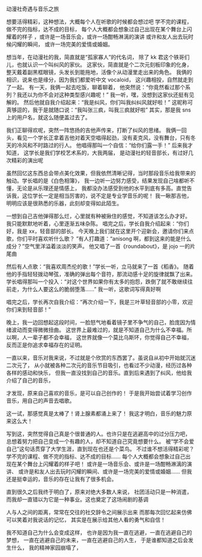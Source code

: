 <!--  这个时候的我在动漫社里除了有kk君一个熟人，只有其他一个认识的人
名字叫纠风，一个有刻板印象的二次元男生，
总是戴着黑框眼镜和直到可以拖地的盖头，
认识的机缘巧合好像是因为我们都爱听中文vocaloid

我和他一起去吃饭，聊天的同时
：“你竟然都看过那个系列，我还以为你跟本不会看这种类呢”，
没想到还挺有见解的“
“我是纠风，你们叫我纠纠风就好了？”
“我叫～张三疯，叫我三疯就好了”我用sns的用户名随便盖了过去

一阵悠扬的吉他声，中断了纠风的思绪，我和他回头看了一眼，
花旦下，一个学长，拿着吉他对着天空唱着
没有麦克风没有舞台，只有冬天的冷风和不时路过的行人的熙攘声
”给你们露一手“，他很有自信的说到
我后来才知道他是我们学校艺术系的学长，大我两届，
也是动漫社的轻音部长，有过好几次精彩的演出
不过那都是后话了，

虽然回忆是会美化的，但我依然清晰记得，当时那段音乐给我带来的触动
“一首白色相簿，一张白纸，“随着他的唱着，我努力感受着什么
我居然什么都听不懂，无论是从乐理和情感上，我都没办法感受到对方的水平到底在什么程度
直觉告诉我，这位面前的学长一定是相当厉害的，或许是专业学音乐的吧

在我面前明明应该是很熟悉的吉他对来说居然变得如此陌生，
一想到我居然如此不会弹吉他
心有种被撕裂，不知道该怎么办的感觉，我默默的听着，


“你们好，我是xx，我是轻音部的部长，今天晚上我们就在这里给你们开个迎新会，
邀请你们来点歌，你们平时喜欢什么听歌？”
“anisong啊，都到这来的能是什么成分”有人打趣道
空气里洋溢着淡淡的笑声
“那小零，我点一首歌”
“那就来吧，我就是来给你们唱歌的，你们喜欢什么歌？”
“我喜欢周杰伦的歌”

“那就来听周杰伦的歌吧，周杰伦的歌确实听起来很有感染力，

那是个周杰伦还没出圣诞星的时代，大家还挂着厚厚的滤镜，学校的民谣社甚至还办了个周杰伦专场，
手指轻轻拨动琴弦
准确的弹出每个音符
很有流动感的一曲”稻香“

“对这个世界如果你有太多的抱怨，跌倒了就不敢继续往前走，
为什么人要这么的脆弱堕落”
“请你打开电视看看，多少人，为生命在努力勇敢的走下去，我们是不是该知足，
”珍惜一切就算没有拥有，还记得你说家是唯一的城堡“
”随着稻香河流继续奔跑，微微笑小时候的梦我知道“
”不要哭，让萤火虫带着你逃跑“
”小时候的梦，唯一的依靠“
”回家吧，回到最初的美好“

再次介绍一下，我是三叶草轻音部的小零，欢迎你们来到轻音部


我一脸怒气的看着镜子里不争气的自己
脸庞因为情绪波动而变得微微扭曲
当世界观形成的时候，总会感觉自己被世界牵着鼻子走

这个世界上最难过的，就是不知道自己为什么不幸福。
所以，人一辈子都不会幸福
这个世界就像一个莫比乌斯环
你觉得自己不幸福，反而正是你追求幸福存在的证明
这个世界上并没有什么东西是可以被确定的，因为当你寻找真相的时候，
就注定了找不到真相的

一直以来，音乐对我来说，不过就是个欣赏的东西罢了
倒是也弹过一阵子吉他，可从来没想过，
自己喜欢的歌在自己面前被唱出来的感觉，
不知道为什么，
会令人肾上腺素涌动
虽说自从初中开始就沉迷二次元了，从小就被各种二次元的音乐节目吸引，
从小到大，我一直都很喜欢看动漫，看动漫的过程，我也经历过各种各样的感动和快乐，
但我一直没有找到自己的音乐，直到后来我遇到了纠风，他给我介绍了自己的音乐，
才发现，原来自己喜欢的音乐，其实是可以自己创作的，
我开始尝试着学习自己创作音乐，尝试着用自己的声音去唱歌，
也许这就是音乐的魅力吧，  -->

动漫社奇遇与音乐之旅

想要活得精彩，这种想法，大概每个人在听歌的时候都会想过吧
学不完的课程，做不完的指标，达不成的目标，
每个人大概都会想象过自己出现在某个舞台上闪耀着的样子
，或许是一场音乐会，或许一场酣畅淋漓的演讲
或许和友人出去玩时候闪耀的瞬间，
或许一场完美的爱情或婚姻。

想当年，在动漫社的我，简直就是“孤家寡人”的代名词，
除了 kk 君这个铁哥们儿，也就认识一个叫纠风的家伙。
这家伙，简直就是个二次元刻板印象的化身，
整天戴着副黑框眼镜，头发长到能拖地，活像个从动漫里走出来的角色。
我俩的相识，说来也是缘分，因为我们都爱听中文 vocaloid，
这兴趣相投，自然就走到了一起。
有一天，我俩一起去吃饭，聊着聊着，
他突然说：“你竟然看过那个系列？我还以为你不会对这种类型感兴趣呢！”
我一听，嘿，没想到这家伙还挺有见解的。
然后他就自我介绍起来：“我是纠风，你们叫我纠纠风就好啦！”
这昵称可真够逗的，我于是就随口说：“我叫张三疯，叫我三疯就好啦”
其实，那是我 sns 上的用户名，就这么随便盖过去了。

我们正聊得欢呢，突然一阵悠扬的吉他声传来，打断了纠风的思绪。
我俩一回头，看见一个学长正拿着吉他对着天空唱得起劲，没有麦克风，没有舞台，只有冬天的冷风和不时路过的行人。
他唱得那叫一个自信：“给你们露一手！”
后来我才知道，
这学长是我们学校艺术系的，大我两届，
是动漫社的轻音部长，有过好几次精彩的演出呢

虽然回忆这东西总会带点美化效果，但我依然清晰记得，当时那段音乐给我带来的触动。学长唱的是《白色相簿》，
我一边听一边努力感受，结果发现自己啥都听不懂，无论是从乐理还是情感上，
我都没办法感受到他的水平到底有多高。直觉告诉我，这位学长一定是相当厉害的，说不定是专业学音乐的呢！
我一瞅那吉他，明明应该是很熟悉的乐器，此刻却变得如此陌生。

一想到自己吉他弹得那么烂，心里就有种被揪住的感觉，不知道该怎么办才好。
我只能默默地听着，心里逐渐五味杂陈。
唱完之后，学长自我介绍起来：“你们好，我是 xx，轻音部的部长。
今天晚上我们就在这里开个迎新会，邀请你们来点歌，你们平时喜欢听什么歌？
”有人打趣道：“anisong 啊，都到这来的能是什么成分？”空气里洋溢着淡淡的笑声。
他又唱了一首《roundabout》，是 jojo 一的片尾曲

然后有人点歌：“我喜欢周杰伦的歌！”学长一听，立马就来了一首《稻香》。
随着他的手指轻轻拨动琴弦，准确的弹出每个音符，那流动感十足的旋律就飘了出来。
学长唱得那叫一个投入：“对这个世界如果你有太多的抱怨，跌倒了就不敢继续往前走，为什么人要这么的脆弱堕落……”
我一听，这歌词写得真好啊

唱完之后，学长再次自我介绍：“再次介绍一下，我是三叶草轻音部的小零，欢迎你们来到轻音部！”

晚上，我一边回想起这段时间，一脸怒气地看着镜子里不争气的自己，脸庞因为情绪波动而变得微微扭曲。
这世界上最难过的，就是不知道自己为什么不幸福。所以啊，人一辈子都不会幸福，
这世界就像一个莫比乌斯环，你觉得自己不幸福，反而正是你追求幸福存在的证明。

一直以来，音乐对我来说，不过就是个欣赏的东西罢了。虽说自从初中开始就沉迷二次元了，
从小就被各种二次元的音乐节目吸引，也看过不少动漫，经历过各种各样的感动和快乐，
但我一直没找到自己的音乐。直到后来遇到了纠风，他给我介绍了自己的音乐，

才发现，原来自己喜欢的音乐，是可以自己创作的！
于是我开始尝试着学习创作音乐，用自己的声音去唱歌。

这一试，那感觉真是太棒了！肾上腺素都涌上来了！
我这才明白，音乐的魅力原来这么大！

写到这，突然觉得自己真是个很普通的人。也许只是在逃避高中的过分压力吧，
总想着努力把自己变成一个有趣的人，却不知道自己究竟想要什么。
被“学不会爱自己”这句话贯穿了大学生涯，直到现在也还是个菜鸟。
不过谁不想活得精彩呢？学不完的课程、做不完的指标、达不成的目标……
每个人大概都会想象过自己出现在某个舞台上闪耀着的样子吧！
或许是一场音乐会、或许是一场酣畅淋漓的演讲、
或许是和友人出去玩时闪耀的瞬间、或许是一场完美的爱情或婚姻……
但我还是挺幸运的，音乐的存在让我有了很多机会。

直到很久之后我终于明白了，原来对绝大多数人来说，
社团活动只是一种消遣，而我却一直错以为它是一种事业。这也奠定了这场闹剧的基调

人与人之间的距离，常常在交往的社交辞令之间展示出来
而那每次回忆起来仿佛可以笑着对我说话的记忆，
其实是在展示给其他人看的勇气和自信！

我不知道自己为什么会变成这样，
也许是因为我一直在逃避，一直在逃避自己的梦想，
一直在逃避自己的未来，一直在逃避自己的人生，
于是谁都知道之后会发生什么，
我的精神家园崩塌了，
